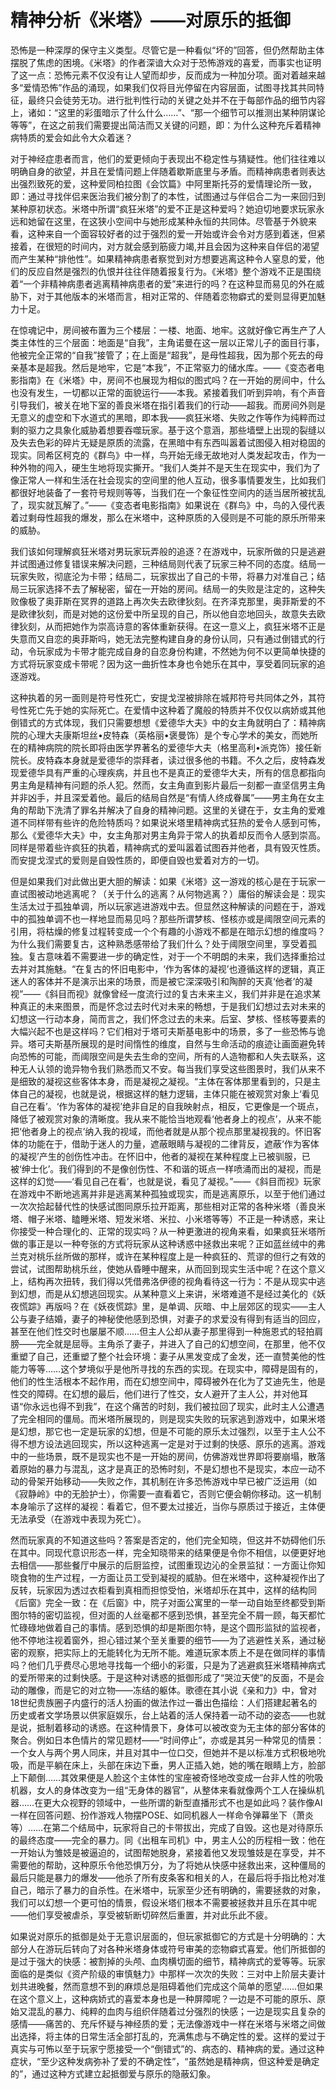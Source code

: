 # 精神分析《米塔》——对原乐的抵御

恐怖是一种深厚的保守主义类型。尽管它是一种看似“坏的”回答，但仍然帮助主体摆脱了焦虑的困境。《米塔》的作者深谙大众对于恐怖游戏的喜爱，而事实也证明了这一点：恐怖元素不仅没有让人望而却步，反而成为一种加分项。面对着越来越多“爱情恐怖”作品的涌现，如果我们仅将目光停留在内容层面，试图寻找其共同特征，最终只会徒劳无功。进行批判性行动的关键之处并不在于每部作品的细节内容上，诸如：“这里的彩蛋暗示了什么什么……”、“那一个细节可以推测出某种阴谋论等等”，在这之前我们需要提出简洁而又关键的问题，即：为什么这种充斥着精神病特质的爱会如此令大众着迷？

对于神经症患者而言，他们的爱更倾向于表现出不稳定性与猜疑性。他们往往难以明确自身的欲望，并且在爱情问题上伴随着歇斯底里与矛盾。而精神病患者则表达出强烈致死的爱，这种爱同柏拉图《会饮篇》中阿里斯托芬的爱情理论所一致，即：通过寻找伴侣来医治我们被分割了的本性，试图通过与伴侣合二为一来回归到某种原初状态。米塔中所谓“疯狂米塔”的爱不正是这种爱吗？她迫切地要求玩家永远和她留在这里，在这狭小空间中与她形成某种永恒的共同体。尽管基于外貌来看，这种来自一个面容较好者的过于强烈的爱一开始或许会令对方感到着迷，但紧接着，在很短的时间内，对方就会感到筋疲力竭,并且会因为这种来自伴侣的渴望而产生某种“排他性”。如果精神病患者察觉到对方想要逃离这种令人窒息的爱，他们的反应自然是强烈的仇恨并往往伴随着报复行为。《米塔》整个游戏不正是围绕着“一个非精神病患者逃离精神病患者的爱”来进行的吗？在这种显而易见的外在威胁下，对于其他版本的米塔而言，相对正常的、伴随着恋物癖式的爱则显得更加魅力十足。

在惊魂记中，房间被布置为三个楼层：一楼、地面、地牢。这就好像它再生产了人类主体性的三个层面：地面是“自我”，主角诺曼在这一层以正常儿子的面目行事，他被完全正常的“自我”接管了；在上面是“超我”，是母性超我，因为那个死去的母亲基本是超我。然后是地牢，它是“本我”，不正常驱力的储水库。——《变态者电影指南》在《米塔》中，房间不也展现为相似的图式吗？在一开始的房间中，什么也没有发生，一切都以正常的面貌运行——本我。紧接着我们听到异响，有个声音引导我们，被关在地下室的善良米塔在指引着我们的行动——超我。而房间外则是无意义的虚空和下水道式的黑暗，即本我——疯狂米塔、失败之作等作为纯粹而过剩的驱力之具象化威胁着想要吞噬玩家。基于这个意涵，那些墙壁上出现的裂缝以及失去色彩的碎片无疑是原质的流露，在黑暗中有东西叫嚣着试图侵入相对稳固的现实。同希区柯克的《群鸟》中一样，鸟开始无缘无故地对人类发起攻击，作为一种外物的闯入，硬生生地将现实撕开。“我们人类并不是天生在现实中，我们为了像正常人一样和生活在社会现实的空间里的他人互动，很多事情要发生，比如我们都很好地装备了一套符号规则等等，当我们在一个象征性空间内的适当居所被扰乱了，现实就瓦解了。”——《变态者电影指南》如果说在《群鸟》中，鸟的入侵代表着过剩母性超我的爆发，那么在米塔中，这种原质的入侵则是不可能的原乐所带来的威胁。

我们该如何理解疯狂米塔对男玩家玩弄般的追逐？在游戏中，玩家所做的只是逃避并试图通过修复错误来解决问题，三种结局则代表了玩家三种不同的态度。结局一玩家失败，彻底沦为卡带；结局二，玩家拔出了自己的卡带，将暴力对准自己；结局三玩家选择不去了解秘密，留在一开始的房间。结局一的失败是注定的，这种失败像极了奥菲斯在冥界的道路上再次失去欧律狄刻。在齐泽克那里，奥菲斯爱的不是欧律狄刻，而是对她的这份爱中所呈现的自己，所以他自恋地回头，故意失去欧律狄刻，从而把她作为崇高诗意的客体重新获得。在这一意义上，疯狂米塔不正是失意而又自恋的奥菲斯吗，她无法完整构建自身的身份认同，只有通过倒错式的行动，令玩家成为卡带才能完成自身的自恋身份构建，不然她为何不以更简单快捷的方式将玩家变成卡带呢？因为这一曲折性本身也令她乐在其中，享受着同玩家的追逐游戏。

这种执着的另一面则是符号性死亡，安提戈涅被排除在城邦符号共同体之外，其符号性死亡先于她的实际死亡。在爱情中这种着了魔般的特质并不仅仅以病娇或其他倒错式的方式体现，我们只需要想想《爱德华大夫》中的女主角就明白了：精神病院的心理大夫康斯坦丝•皮特森（英格丽•褒曼饰）是个专心学术的美女，而她所在的精神病院的院长即将由医学界著名的爱德华大夫（格里高利•派克饰）接任新院长。皮特森本身就是爱德华的崇拜者，读过很多他的书籍。不久之后，皮特森发现爱德华具有严重的心理疾病，并且也不是真正的爱德华大夫，所有的信息都指向男主角是精神有问题的杀人犯。然而，女主角直到影片最后一刻都一直坚信男主角并非凶手，并且深爱着他。最后的结局自然是“有情人终成眷属”——男主角在女主角的帮助下洗清了罪名并解决了自身的精神问题。这里的关键在于，女主角的爱难道不同样带有些许的危险特质吗？如果说米塔里精神病式狂热的爱令人感到可怖，那么《爱德华大夫》中，女主角那对男主角异于常人的执着却反而令人感到崇高。同样是带着些许疯狂的执着，精神病式的爱叫嚣着试图吞并他者，具有毁灭性质。而安提戈涅式的爱则是自毁性质的，即便自毁也爱着对方的一切。

但是如果我们对此做出更大胆的解读：如果《米塔》这一游戏的核心是在于玩家一直试图被动地逃离呢？（关于什么的逃离？从何物逃离？）庸俗的解读会是：现实生活太过于孤独单调，所以玩家逃进游戏中去。但显然这种解读的问题在于，游戏中的孤独单调不也一样地显而易见吗？那些所谓梦核、怪核亦或是阈限空间元素的引用，将枯燥的修复过程转变成一个个有趣的小游戏不都是在暗示幻想的维度吗？为什么我们需要复古，这种熟悉感带给了我们什么？处于阈限空间里，享受着孤独。复古意味着不需要进一步的确定性，对于一个不明朗的未来，我们选择重拾过去并对其施魅。“在复古的怀旧电影中，‘作为客体的凝视’也遵循这样的逻辑，真正迷人的客体并不是演示出来的场景，而是被它深深吸引和陶醉的天真‘他者’的凝视”——《斜目而视》就像曾经一度流行过的复古未来主义，我们并非是在追求某种真正的未来图景，而是怀念过去时代对未来的畅想，于是我们幻想过去对未来的幻想这一行动本身，简而言之，我们怀念过去的未来。后室、梦核、怪核等要素的大幅兴起不也是这样吗？它们相对于塔可夫斯基电影中的场景，多了一些恐怖与诡异。塔可夫斯基所展现的是时间惰性的维度，自然与生命活动的痕迹让画面避免转向恐怖的可能，而阈限空间是失去生命的空间，所有的人造物都和人失去联系，这种无人认领的诡异物令我们熟悉而又不安。每当我们享受这些图景时，我们从来不是细致的凝视这些客体本身，而是凝视之凝视。“主体在客体那里看到的，只是主体自己的凝视，也就是说，根据这样的魅力逻辑，主体只能在被观赏对象上‘看见自己在看’。‘作为客体的凝视’绝非自足的自我映射点，相反，它更像是一个斑点，降低了被观赏对象的清晰度。我从来不能恰当地观看‘他者身上的视点’，从来不能把‘他者身上的视点’纳入我的视域，而他者就是从那个视点那里凝视我的。怀旧客体的功能在于，借助于迷人的力量，遮蔽眼睛与凝视的二律背反，遮蔽‘作为客体的凝视’产生的创伤性冲击。在怀旧中，他者的凝视在某种程度上已被驯服，已被‘绅士化’。我们得到的不是像创伤性、不和谐的斑点一样喷涌而出的凝视，而是这样的幻觉——‘看见自己在看’，也就是说，看见了凝视。”——《斜目而视》玩家在游戏中不断地逃离并非是逃离某种孤独或现实，而是逃离原乐，以至于他们通过一次次拾起替代性的快感试图同原乐拉开距离，那些相对正常的各种米塔（善良米塔、帽子米塔、瞌睡米塔、短发米塔、米拉、小米塔等等）不正是一种诱惑，来让你接受一种合理化的、正常的现实吗？从一种更激进的视角来看，如果疯狂米塔所做的事正是以一种夸张的方式将玩家从这种诱惑中拯救出来呢？正如蓝丝绒中的弗兰克对桃乐丝所做的那样，或许在某种程度上是一种疯狂的、荒谬的但行之有效的尝试，试图帮助桃乐丝，使她从昏睡中醒来，从而回到现实生活中呢？在这个意义上，结构再次扭转，我们得以凭借弗洛伊德的视角看待这一行为：不是从现实中逃到幻想，而是从幻想逃回现实。从某种意义上来讲，米塔难道不是经过美化的《妖夜慌踪》再版吗？在《妖夜慌踪》里，是单调、灰暗、中上层郊区的现实——主人公与妻子结婚，妻子的神秘使他感到恐惧，对妻子的求爱没有得到有适当的回应，甚至在他们性交时也屡屡不顺……但主人公却从妻子那里得到一种施恩式的轻拍肩膀——完全就是屈辱。主角杀了妻子，并进入了自己的幻想空间，在那里，他不仅重塑了自己，还重塑了整个社会环境：妻子从黑发变成了金发，还一直赞美他的性能力等等……这个梦境似乎是他所寻找的东西的实现。在现实中，障碍是固有的，他们的性生活根本不起作用，而在幻想空间中，障碍被外在化为了艾迪先生，他是性交的障碍。在幻想的最后，他们进行了性交，女人避开了主人公，并对他耳语“你永远也得不到我”，在这个痛苦的时刻，我们被拉回了现实，此时主人公遭遇了完全相同的僵局。而米塔所展现的，则是现实失败的玩家逃到游戏中，如果米塔是幻想，那它也一定是玩家的幻想，但是不可能的原乐太过强烈，以至于主人公不得不想方设法逃回现实，所以这种逃离一定是对于过剩的快感、原乐的逃离。游戏中的一些场景，既不是现实也不是一开始的房间，仿佛游戏世界即将要崩塌，散落着原始的暴力与混乱，这才是真正的恐怖时刻，不是幻想也不是现实，本应一动不动的骨架开始移动——失败之作，其机制在许多恐怖游戏中早已被广泛运用（如《寂静岭》中的无脸护士），你需要一直看着它，否则它便会朝你移动。这一机制本身喻示了这样的凝视：看着它，但不要太过接近，当你与原质过于接近，主体便无法承受（在游戏中表现为死亡）。

然而玩家真的不知道这些吗？答案是否定的，他们完全知晓，但这并不妨碍他们乐在其中。同现代意识形态一样，完全知晓带来的结果便是令你不相信，以便更好地去相信——那些餐厅中展示的后厨监控，试图重现边沁的全景监狱：一方面让你知晓食物的生产过程，一方面让员工受到凝视的威胁。但在米塔中，这种凝视作出了反转，玩家因为透过衣柜看到真相而担惊受怕，米塔却乐在其中，这样的结构同《后窗》完全一致：在《后窗》中，院子对面公寓里的一举一动自始至终都受到斯图尔特的密切监视，但对面的人丝毫都不感到恐惧，甚至完全不屑一顾，每天都忙忙碌碌地做着自己的事情。感到恐惧的却是斯图尔特，是这个圆形监狱的监视者，他不停地注视着窗外，担心错过某个至关重要的细节——为了逃避性关系，通过秘密的观察，把实际上的无能转化为无所不能。难道玩家本质上不是在做同样的事情吗？他们几乎费尽心思地寻找每一个细小的彩蛋，只是为了逃避疯狂米塔精神病式的爱所带来的过剩快感。于是这种对诱惑的抵御形成了“哭泣天使”的反面，不是会动的雕像，而是它的对立物——冻结的躯体。歌德在其小说《亲和力》中，曾对18世纪贵族圈子内盛行的活人扮画的做法作过一番出色描绘：人们搭建起著名的历史或者文学场景以供家庭娱乐，台上站着的活人保持着一动不动的姿态——也就是说，抵制着移动的诱惑。在这种情景下，身体可以被改变为无主体的部分客体的聚合。例如日本色情片的常见题材——“时间停止”，亦或是其另一种常见的情景：一个女人与两个男人同床，并且对其中一位口交，但她并不是以标准方式积极地吮吸，而是平躺在床上，头部在床边下垂，男人正插入她，她的嘴在眼睛上方，脸部上下颠倒……其效果便是人脸这个主体性的宝座被奇怪地改变成一台非人性的吮吸机器，女人的身体改变为一组“无身体的器官”，从整体来看就像两个工人在操纵机器……在更大众视野的领域中，一些所谓的新型直播形式不也是如此吗？装作像AI一样在回答问题、扮作游戏人物摆POSE、如同机器人一样命令弹幕坐下（萧炎等）……在第二个结局中，玩家将自己的卡带拔出，完成了自毁。这也是对待原乐的最终态度——完全的暴力。同《出租车司机》中，男主人公的历程相一致：他在一开始认为雏妓是被逼迫的，试图帮她脱身，紧接着他又发现雏妓是在享受，并不需要他的帮助，这种原乐令他恐惧万分，为了将她从快感中拯救出来，这种僵局的最后只能是暴力的爆发——他杀了所有皮条客和相关的人，在最后将手指比枪对准自己，暗示了暴力的自杀性。在米塔中，玩家至少还有明确的，需要拯救的对象，我们可以幻想一个更可怕的情景，假设米塔们根本不需要被拯救并且乐在其中呢——他们享受被虐杀，享受被斩断切碎然后重置，并对此乐此不疲。

如果说对原乐的抵御是处于无意识层面的，但玩家抵御它的方式是十分明确的：大部分人在游玩后转向了对各种米塔身体或符号审美的恋物癖式喜爱。他们所抵御的是过于强大的快感：被割掉的头颅、血肉横切面的细节，精神病式的爱等等。玩家面临的是类似《资产阶级的审慎魅力》中那样一次次的失败：三对中上阶层夫妻计划共进晚餐，然而意想不到的麻烦总是阻碍着他们完成这个简单的愿望……但如果在这个意义上，这种病娇式的喜爱本身也是一种屏障呢？一边是不可能的原乐、原始又混乱的暴力、纯粹的血肉与组织伴随着过分强烈的快感；一边是现实且复杂的感情——痛苦的、充斥怀疑与神经质的爱；无法像游戏中一样在米塔与米塔之间做出选择，将主体的日常生活全部打乱的，充满焦虑与不确定性的爱。这样的爱过于真实与可怖以至于玩家宁愿接受一个“倒错式”的、病态的、精神病的爱。通过这种症状，“至少这种发病弥补了爱的不确定性”，“虽然她是精神病，但这种爱是确定的”，通过这种方式建立起抵御爱与原乐的隐蔽幻象。
